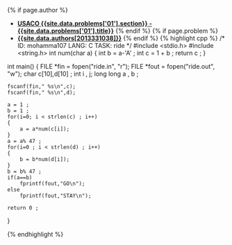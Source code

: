 <a name="2013331038.01"></a>

{% if page.author %}
- **[USACO {{site.data.problems['01'].section}} - {{site.data.problems['01'].title}}]({{site.baseurl}}/problem/01)**
{% endif %}
{% if page.problem %}
- **[{{site.data.authors[2013331038]}}]({{site.baseurl}}/author/2013331038)**
{% endif %}
{% highlight cpp %}
/*
ID: mohamma107
LANG: C
TASK: ride
*/
#include <stdio.h>
#include <string.h>
int num(char a)
{
    int b = a-'A' ;
    int c = 1 + b ;
    return c ;
}

int main()
{
    FILE *fin = fopen("ride.in", "r");
    FILE *fout = fopen("ride.out", "w");
    char c[10],d[10] ;
    int i , j;
    long long a , b ;

    fscanf(fin," %s\n",c);
    fscanf(fin," %s\n",d);

    a = 1 ;
    b = 1 ;
    for(i=0; i < strlen(c) ; i++)
    {
        a = a*num(c[i]);
    }
    a = a% 47 ;
    for(i=0 ; i < strlen(d) ; i++)
    {
        b = b*num(d[i]);
    }
    b = b% 47 ;
    if(a==b)
        fprintf(fout,"GO\n");
    else
        fprintf(fout,"STAY\n");

    return 0 ;
}



{% endhighlight %}
